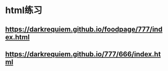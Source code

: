 # html练习
## https://darkrequiem.github.io/foodpage/777/index.html
## https://darkrequiem.github.io/777/666/index.html
